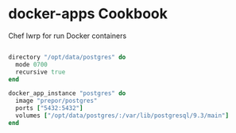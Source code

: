 docker-apps Cookbook
====================

Chef lwrp for run Docker containers


```ruby

directory "/opt/data/postgres" do
  mode 0700
  recursive true
end

docker_app_instance "postgres" do
  image "prepor/postgres"
  ports ["5432:5432"]
  volumes ["/opt/data/postgres/:/var/lib/postgresql/9.3/main"]
end

```
